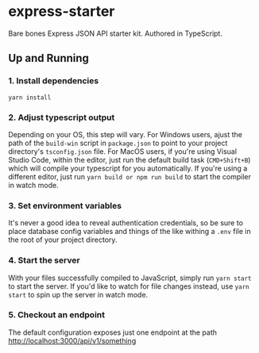 # express-starter

Bare bones Express JSON API starter kit. Authored in TypeScript.

## Up and Running

### 1. Install dependencies

```
yarn install
```

### 2. Adjust typescript output

Depending on your OS, this step will vary. For Windows users, ajust the path of the `build-win` script in `package.json` to point to your project directory's `tsconfig.json` file. For MacOS users, if you're using Visual Studio Code, within the editor, just run the default build task (`CMD+Shift+B`) which will compile your typescript for you automatically. If you're using a different editor, just run `yarn build or npm run build` to start the compiler in watch mode.

### 3. Set environment variables

It's never a good idea to reveal authentication credentials, so be sure to place database config variables and things of the like withing a `.env` file in the root of your project directory.


### 4. Start the server

With your files successfully compiled to JavaScript, simply run `yarn start` to start the server. If you'd like to watch for file changes instead, use `yarn start` to spin up the server in watch mode.


### 5. Checkout an endpoint

The default configuration exposes just one endpoint at the path [http://localhost:3000/api/v1/something](http://localhost:3000/api/v1/something)
